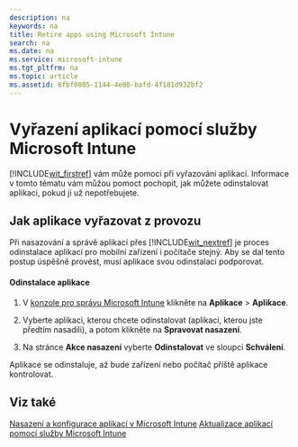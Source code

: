 ```yaml
---
description: na
keywords: na
title: Retire apps using Microsoft Intune
search: na
ms.date: na
ms.service: microsoft-intune
ms.tgt_pltfrm: na
ms.topic: article
ms.assetid: 6fbf0805-1144-4e08-bafd-4f181d932bf2
---
```

# Vyřazen&#237; aplikac&#237; pomoc&#237; služby Microsoft Intune
[!INCLUDE[wit_firstref](../Token/wit_firstref_md.md)] vám může pomoci při vyřazování aplikací. Informace v tomto tématu vám můžou pomoct pochopit, jak můžete odinstalovat aplikaci, pokud ji už nepotřebujete.

## Jak aplikace vyřazovat z provozu
Při nasazování a správě aplikací přes [!INCLUDE[wit_nextref](../Token/wit_nextref_md.md)] je proces odinstalace aplikací pro mobilní zařízení i počítače stejný. Aby se dal tento postup úspěšně provést, musí aplikace svou odinstalaci podporovat.

#### Odinstalace aplikace

1.  V [konzole pro správu Microsoft Intune](https://manage.microsoft.com) klikněte na **Aplikace** &gt; **Aplikace**.

2.  Vyberte aplikaci, kterou chcete odinstalovat (aplikaci, kterou jste předtím nasadili), a potom klikněte na **Spravovat nasazení**.

3.  Na stránce **Akce nasazení** vyberte **Odinstalovat** ve sloupci **Schválení**.

Aplikace se odinstaluje, až bude zařízení nebo počítač příště aplikace kontrolovat.

## Viz také
[Nasazení a konfigurace aplikací v Microsoft Intune](../Topic/Deploy_and_configure_apps_with_Microsoft_Intune.md)
[Aktualizace aplikací pomocí služby Microsoft Intune](../Topic/Update_apps_using_Microsoft_Intune.md)


